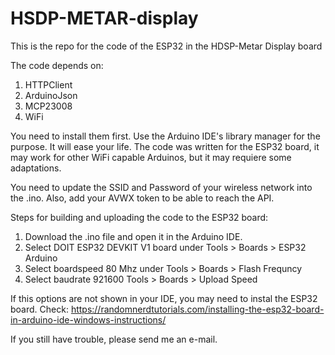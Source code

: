 # HSDP-METAR-display
This is the repo for the code of the ESP32 in the HDSP-Metar Display board

The code depends on:
  1. HTTPClient
  2. ArduinoJson
  3. MCP23008
  4. WiFi
  
You need to install them first. Use the Arduino IDE's library manager for the purpose. It will ease your life.
The code was written for the ESP32 board, it may work for other WiFi capable Arduinos, but it may requiere some adaptations.

You need to update the SSID and Password of your wireless network into the .ino. Also, add your AVWX token to be able to reach the API.

Steps for building and uploading the code to the ESP32 board:
  1. Download the .ino file and open it in the Arduino IDE.
  2. Select DOIT ESP32 DEVKIT V1 board under Tools > Boards > ESP32 Arduino
  3. Select boardspeed 80 Mhz under Tools > Boards > Flash Frequncy
  4. Select baudrate 921600 Tools > Boards > Upload Speed
  
If this options are not shown in your IDE, you may need to instal the ESP32 board. Check: https://randomnerdtutorials.com/installing-the-esp32-board-in-arduino-ide-windows-instructions/
  
If you still have trouble, please send me an e-mail.
